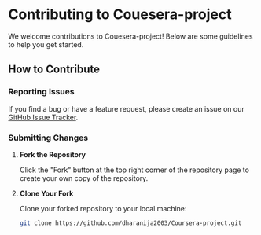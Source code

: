 # Contributing to Couesera-project

We welcome contributions to Couesera-project! Below are some guidelines to help you get started.

## How to Contribute

### Reporting Issues

If you find a bug or have a feature request, please create an issue on our [GitHub Issue Tracker](https://github.com/dharanija2003/Coursera-project/issues).

### Submitting Changes

1. **Fork the Repository**

   Click the "Fork" button at the top right corner of the repository page to create your own copy of the repository.

2. **Clone Your Fork**

   Clone your forked repository to your local machine:
   ```bash
   git clone https://github.com/dharanija2003/Coursera-project.git
